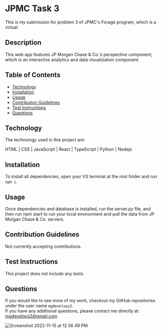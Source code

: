 # JPMC Task 3

This is my submission for problem 3 of JPMC's Forage program, which is a virtual

## Description

This web app features JP Morgan Chase & Co.'s perspective component, which is an interactive analytics and data visualization component.

## Table of Contents

- [Technology](#technology)
- [Installation](#installation)
- [Usage](#usage)
- [Contribution Guidelines](#guidelines)
- [Test Instructions](#test)
- [Questions](#questions)

## Technology

The technology used in this project are:

HTML | CSS | JavaScript | React | TypeScript | Python | Nodejs

## Installation

To install all dependencies, open your VS terminal at the root folder and run `npm i`.

## Usage

Once dependencies and database is installed, run the server.py file, and then run npm start to run your local environment and pull the data from JP Morgan Chase & Co. servers.

## Contribution Guidelines

Not currently accepting contributions.

## Test Instructions

This project does not include any tests.

## Questions

If you would like to see more of my work, checkout my GitHub repositories under the user name `mgdevelops2`.
<br>
If you have any additional questions, please contact me directly at: mgdevelops2@gmail.com

![Screenshot 2022-11-15 at 12 56 49 PM](https://user-images.githubusercontent.com/98365942/201991756-3a9a9be8-2f54-47b9-82a2-4951c897c80a.png)

